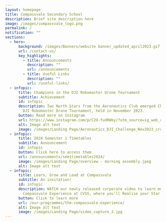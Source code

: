 ```yaml
---
layout: homepage
title: Compassvale Secondary School
description: Brief site description here
image: /images/compassvale_logo.png
permalink: /
notification: ""
sections:
  - hero:
      background: /images/Banners/website banner_updated_april2023.gif
      url: /contact-us/
      key_highlights:
        - title: Announcements
          description: ""
          url: /announcements
        - title: Useful Links
          description: ""
          url: /useful-links/
  - infopic:
      title: Champions in the DJI Robomaster Drone Tournament
      subtitle: Achievement
      id: infopic
      description: Two North Stars from the Aeronautics Club emerged Champions in the
        DJI Robomaster Drone Tournament, held in November 2023.
      button: Read more on Instagram
      url: https://www.instagram.com/p/C2O-fudRWky/?utm_source=ig_web_copy_link&igsh=MzRlODBiNWFlZA==
      alt: Image alt text
      image: /images/Landing Page/Aeronautics_DJI_Challenge_Nov2023_cropped.jpeg
  - infopic:
      title: 2024 Semester 1 Timetables
      subtitle: Announcement
      id: infopic
      button: Click here to access them
      url: /announcements/sem1timetables2024/
      image: /images/Landing Page/overview - morning assembly.jpeg
      alt: Image alt text
  - infopic:
      title: Learn, Grow and Lead at Compassvale
      subtitle: An invitation!
      id: infopic
      description: WATCH our newly released corporate video to learn more about The
        Compassvale Experience at CVSS, where you'll Realise your Star Within.
      button: Click to learn more
      url: /our-programmes/the-compassvale-experience/
      alt: Image alt text
      image: /images/Landing Page/video_capture_2.jpg
---
```

